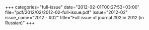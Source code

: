 +++
categories="full-issue"
date="2012-02-01T00:27:53+03:00"
file="pdf/2012/02/2012-02-full-issue.pdf"
issue="2012-02"
issue_name="2012 - #02"
title="Full issue of journal #02 in 2012 (in Russian)"
+++